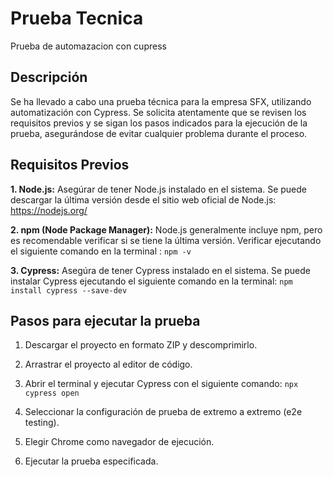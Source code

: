 # Prueba Tecnica 

Prueba de automazacion con cupress

## Descripción

Se ha llevado a cabo una prueba técnica para la empresa SFX, utilizando automatización con Cypress. Se solicita atentamente que se revisen los requisitos previos y se sigan los pasos indicados para la ejecución de la prueba, asegurándose de evitar cualquier problema durante el proceso.

## Requisitos Previos

 **1. Node.js:** Asegúrar de tener Node.js instalado en el sistema. Se puede descargar la última versión desde el sitio web oficial de Node.js: https://nodejs.org/

**2. npm (Node Package Manager):** Node.js generalmente incluye npm, pero es recomendable verificar si se tiene la última versión. Verificar ejecutando el siguiente comando en la terminal :  ```npm -v```


**3. Cypress:** Asegúra de tener Cypress instalado en el sistema. Se puede instalar Cypress ejecutando el siguiente comando en la terminal:  ```npm install cypress --save-dev```




## Pasos para ejecutar la prueba

1. Descargar el proyecto en formato ZIP y descomprimirlo.

2. Arrastrar el proyecto al editor de código.

3. Abrir el terminal y ejecutar Cypress con el siguiente comando: ```npx cypress open```

4. Seleccionar la configuración de prueba de extremo a extremo (e2e testing).

5. Elegir Chrome como navegador de ejecución.

6. Ejecutar la prueba especificada.
